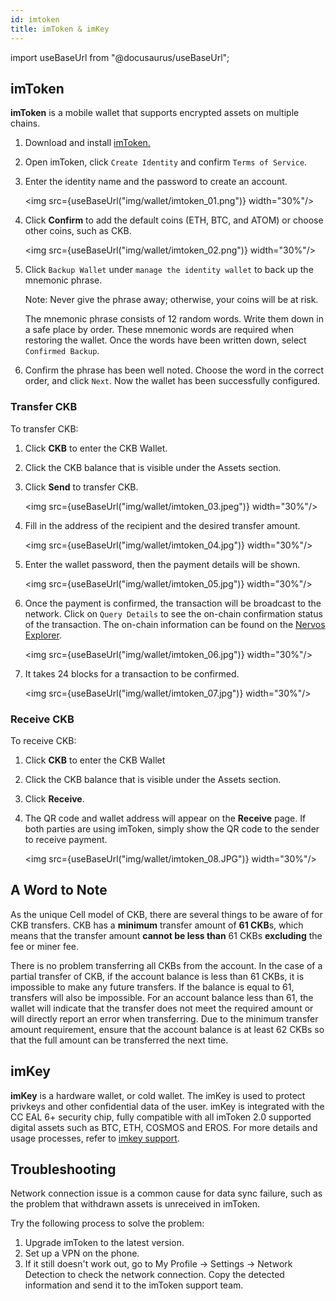 ```yaml
---
id: imtoken
title: imToken & imKey
---
```


import useBaseUrl from "@docusaurus/useBaseUrl";

## imToken

**imToken** is a mobile wallet that supports encrypted assets on multiple chains.

1. Download and install [imToken.](https://token.im)

2. Open imToken, click `Create Identity` and confirm `Terms of Service`.

3. Enter the identity name and the password to create an account. 

   <img src={useBaseUrl("img/wallet/imtoken_01.png")} width="30%"/>
   
4. Click **Confirm** to add the default coins (ETH, BTC, and ATOM) or choose other coins, such as CKB.

   <img src={useBaseUrl("img/wallet/imtoken_02.png")} width="30%"/> 

5. Click `Backup Wallet` under `manage the identity wallet` to back up the mnemonic phrase. 

   Note: Never give the phrase away; otherwise, your coins will be at risk. 

   The mnemonic phrase consists of 12 random words. Write them down in a safe place by order. These mnemonic words are required when restoring the wallet. Once the words have been written down, select `Confirmed Backup`.

6. Confirm the phrase has been well noted. Choose the word in the correct order, and click `Next`. Now the wallet has been successfully configured.

### Transfer CKB

To transfer CKB:

1. Click **CKB** to enter the CKB Wallet. 

2. Click the CKB balance that is visible under the Assets section. 

3. Click **Send** to transfer CKB. 

   <img src={useBaseUrl("img/wallet/imtoken_03.jpeg")} width="30%"/>

4. Fill in the address of the recipient and the desired transfer amount.

   <img src={useBaseUrl("img/wallet/imtoken_04.jpg")} width="30%"/>

5. Enter the wallet password, then the payment details will be shown.

   <img src={useBaseUrl("img/wallet/imtoken_05.jpg")} width="30%"/>

6. Once the payment is confirmed, the transaction will be broadcast to the network. Click on `Query Details` to see the on-chain confirmation status of the transaction. The on-chain information can be found on the [Nervos Explorer](https://explorer.nervos.org/).

   <img src={useBaseUrl("img/wallet/imtoken_06.jpg")} width="30%"/>

7. It takes 24 blocks for a transaction to be confirmed.

   <img src={useBaseUrl("img/wallet/imtoken_07.jpg")} width="30%"/>

### Receive CKB

To receive CKB:

1. Click **CKB** to enter the CKB Wallet

2. Click the CKB balance that is visible under the Assets section.

3. Click **Receive**.

4. The QR code and wallet address will appear on the **Receive** page. If both parties are using imToken, simply show the QR code to the sender to receive payment.

   <img src={useBaseUrl("img/wallet/imtoken_08.JPG")} width="30%"/>

## A Word to Note

As the unique Cell model of CKB, there are several things to be aware of for CKB transfers. CKB has a **minimum** transfer amount of **61 CKB**s, which means that the transfer amount **cannot be less than** 61 CKBs **excluding** the fee or miner fee.

There is no problem transferring all CKBs from the account. In the case of a partial transfer of CKB, if the account balance is less than 61 CKBs, it is impossible to make any future transfers. If the balance is equal to 61, transfers will also be impossible. For an account balance less than 61, the wallet will indicate that the transfer does not meet the required amount or will directly report an error when transferring. Due to the minimum transfer amount requirement, ensure that the account balance is at least 62 CKBs so that the full amount can be transferred the next time. 

## imKey

**imKey** is a hardware wallet, or cold wallet. The imKey is used to protect privkeys and other confidential data of the user. imKey is integrated with the CC EAL 6+ security chip, fully compatible with all imToken 2.0 supported digital assets such as BTC, ETH, COSMOS and EROS. For more details and usage processes, refer to [imkey support](https://support.imkey.im/hc/en-us).

## Troubleshooting

Network connection issue is a common cause for data sync failure, such as the problem that withdrawn assets is unreceived in imToken.

Try the following process to solve the problem:

1. Upgrade imToken to the latest version.
2. Set up a VPN on the phone.
3. If it still doesn't work out, go to My Profile -> Settings -> Network Detection to check the network connection. Copy the detected information and send it to the imToken support team.

